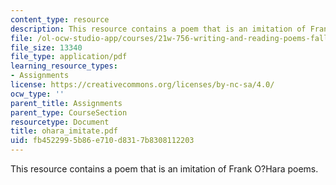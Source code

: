 ```yaml
---
content_type: resource
description: This resource contains a poem that is an imitation of Frank O?Hara poems.
file: /ol-ocw-studio-app/courses/21w-756-writing-and-reading-poems-fall-2006/fb4522995b86e710d8317b8308112203_ohara_imitate.pdf
file_size: 13340
file_type: application/pdf
learning_resource_types:
- Assignments
license: https://creativecommons.org/licenses/by-nc-sa/4.0/
ocw_type: ''
parent_title: Assignments
parent_type: CourseSection
resourcetype: Document
title: ohara_imitate.pdf
uid: fb452299-5b86-e710-d831-7b8308112203
---
```

This resource contains a poem that is an imitation of Frank O?Hara poems.